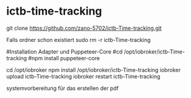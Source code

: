 # ictb-time-tracking
git clone https://github.com/zano-5702/ictb-Time-tracking.git

Falls ordner schon existiert sudo rm -r ictb-Time-tracking

#Installation Adapter und Puppeteer-Core
#cd /opt/iobroker/ictb-Time-tracking
#npm install puppeteer-core

cd /opt/iobroker
npm install /opt/iobroker/ictb-Time-tracking
iobroker upload ictb-Time-tracking
iobroker restart ictb-Time-tracking


systemvorbereitung für das erstellen der pdf
